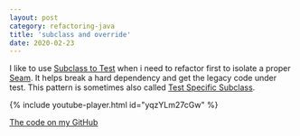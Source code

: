 ```yaml
---
layout: post
category: refactoring-java
title: 'subclass and override'
date: 2020-02-23
---
```


I like to use [Subclass to Test](https://wiki.c2.com/?SubclassToTest) when i need to refactor first to isolate a proper [Seam](https://wiki.c2.com/?SoftwareSeam).
It helps break a hard dependency and get the legacy code under test.
This pattern is sometimes also called [Test Specific Subclass](http://xunitpatterns.com/Test-Specific%20Subclass.html).

{% include youtube-player.html id="yqzYLm27cGw" %}

[The code on my GitHub](https://github.com/gregorriegler/dependency-breaker-kata)